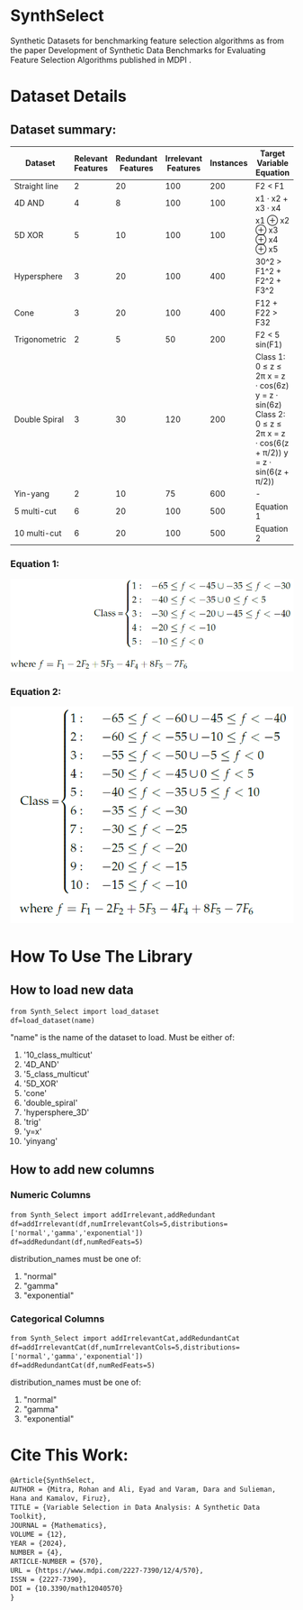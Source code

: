 # SynthSelect
Synthetic Datasets for benchmarking feature selection algorithms as from the paper Development of Synthetic Data Benchmarks for Evaluating Feature Selection Algorithms published in MDPI <link>.

# Dataset Details
<h2>Dataset summary:</h2>

|Dataset|Relevant Features|Redundant Features|Irrelevant Features|Instances|Target Variable Equation|
|---|---|---|---|---|---|
|Straight line|2|20|100|200|F2 < F1|
|4D AND|4|8|100|100|x1 · x2 + x3 · x4|
|5D XOR|5|10|100|100|x1 ⊕ x2 ⊕ x3 ⊕ x4 ⊕ x5|
|Hypersphere|3|20|100|400|30^2 > F1^2 + F2^2 + F3^2|
|Cone|3|20|100|400|F12 + F22 > F32|
|Trigonometric|2|5|50|200|F2 < 5 sin(F1)|
|Double Spiral|3|30|120|200|Class 1: 0 ≤ z ≤ 2π x = z · cos(6z) y = z · sin(6z) Class 2: 0 ≤ z ≤ 2π x = z · cos(6(z + π/2)) y = z · sin(6(z + π/2))|
|Yin-yang|2|10|75|600|-|
|5 multi-cut|6|20|100|500|Equation 1|
|10 multi-cut|6|20|100|500|Equation 2|
<h3>Equation 1:</h3>
<img src="./Images/5ClassMulticut.png" alt="5ClassMultiCut" title="5Class MultiCut Equation">
<h3>Equation 2:</h3>
<img src="./Images/10ClassMulticut.png" alt="10ClassMultiCut" title="10Class MultiCut Equation">


# How To Use The Library
## How to load new data

```
from Synth_Select import load_dataset
df=load_dataset(name)
```
"name" is the name of the dataset to load. Must be either of:
<ol>
<li> '10_class_multicut'
<li> '4D_AND'
<li> '5_class_multicut'
<li> '5D_XOR'
<li> 'cone'
<li> 'double_spiral'
<li> 'hypersphere_3D'
<li> 'trig'
<li> 'y=x'
<li> 'yinyang'
</ol>

## How to add new columns
### Numeric Columns
```
from Synth_Select import addIrrelevant,addRedundant
df=addIrrelevant(df,numIrrelevantCols=5,distributions=['normal','gamma','exponential'])
df=addRedundant(df,numRedFeats=5)
```
distribution_names must be one of:
<ol>
<li> "normal"
<li> "gamma"
<li> "exponential"
</ol>
  
### Categorical Columns
```
from Synth_Select import addIrrelevantCat,addRedundantCat
df=addIrrelevantCat(df,numIrrelevantCols=5,distributions=['normal','gamma','exponential'])
df=addRedundantCat(df,numRedFeats=5)
```
distribution_names must be one of:
<ol>
<li> "normal"
<li> "gamma"
<li> "exponential"
</ol>

# Cite This Work:
```
@Article{SynthSelect,
AUTHOR = {Mitra, Rohan and Ali, Eyad and Varam, Dara and Sulieman, Hana and Kamalov, Firuz},
TITLE = {Variable Selection in Data Analysis: A Synthetic Data Toolkit},
JOURNAL = {Mathematics},
VOLUME = {12},
YEAR = {2024},
NUMBER = {4},
ARTICLE-NUMBER = {570},
URL = {https://www.mdpi.com/2227-7390/12/4/570},
ISSN = {2227-7390},
DOI = {10.3390/math12040570}
}
```
